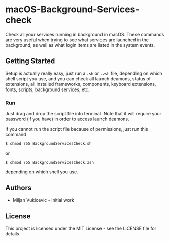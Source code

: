 # macOS-Background-Services-check

Check all your services running in background in macOS. These commands are very useful when trying to see what services are launched in the background, as well as what login items are listed in the system events.

## Getting Started

Setup is actually really easy, just run a `.sh` or `.zsh` file, depending on which shell script you use, and you can check all launch deamons, status of extensions, all installed frameworks, components, keyboard extensions, fonts, scripts, background services, etc..

### Run

Just drag and drop the script file into terminal. Note that it will require your password (if you have) in order to access launch deamons.

If you cannot run the script file because of permissions, just run this command

`$ chmod 755 BackgroundServicesCheck.sh`

or

`$ chmod 755 BackgroundServicesCheck.zsh`

depending on which shell you use.

## Authors

* Miljan Vukicevic - Initial work

## License 

This project is licensed under the MIT License - see the LICENSE file for details
